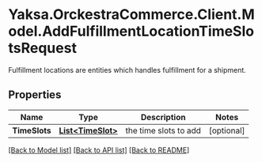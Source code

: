 # Yaksa.OrckestraCommerce.Client.Model.AddFulfillmentLocationTimeSlotsRequest
Fulfillment locations are entities which handles fulfillment for a shipment.

## Properties

Name | Type | Description | Notes
------------ | ------------- | ------------- | -------------
**TimeSlots** | [**List&lt;TimeSlot&gt;**](TimeSlot.md) | the time slots to add | [optional] 

[[Back to Model list]](../README.md#documentation-for-models) [[Back to API list]](../README.md#documentation-for-api-endpoints) [[Back to README]](../README.md)

